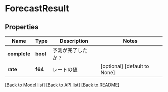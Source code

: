 # ForecastResult

## Properties
Name | Type | Description | Notes
------------ | ------------- | ------------- | -------------
**complete** | **bool** | 予測が完了したか？ | 
**rate** | **f64** | レートの値 | [optional] [default to None]

[[Back to Model list]](../README.md#documentation-for-models) [[Back to API list]](../README.md#documentation-for-api-endpoints) [[Back to README]](../README.md)


